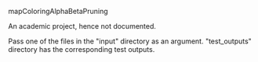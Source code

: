 mapColoringAlphaBetaPruning

An academic project, hence not documented.

Pass one of the files in the "input" directory as an argument.
"test_outputs" directory has the corresponding test outputs.